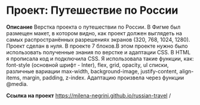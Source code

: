 # Проект: Путешествие по России

**Описание**
Верстка проекта о путешествии по России.
В Фигме был размещен макет, в котором видно, как проект должен выглядеть на самых распространённых разрешениях экранов (320, 768, 1024, 1280). Проект сделан в нуля. В проекте 7 блоков.В этом проекте нужно было использовать полученные знания по верстке и адаптации CSS. В HTML я прописала код и подключила CSS. Я использовала такие функции, как: font-style (основной шрифт - Inter), flex, grid, opacity, ul списки, различные вариации max-width, background-image, justify-content, align-items, margin, padding, z-index. Адаптацию произвела через функции @media.

**Ссылка на проект**
https://milena-negrini.github.io/russian-travel /


